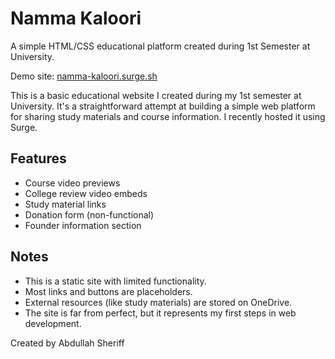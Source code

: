 # Namma Kaloori

A simple HTML/CSS educational platform created during 1st Semester at University.

Demo site: [namma-kaloori.surge.sh](https://namma-kaloori.surge.sh)

This is a basic educational website I created during my 1st semester at University. It's a straightforward attempt at building a simple web platform for sharing study materials and course information. I recently hosted it using Surge.

## Features
- Course video previews
- College review video embeds
- Study material links
- Donation form (non-functional)
- Founder information section

## Notes
- This is a static site with limited functionality.
- Most links and buttons are placeholders.
- External resources (like study materials) are stored on OneDrive.
- The site is far from perfect, but it represents my first steps in web development.

Created by Abdullah Sheriff
